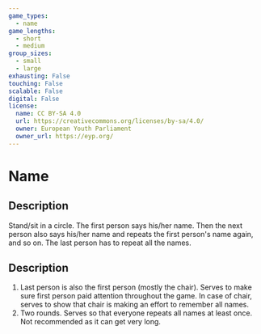 ```yaml
---
game_types:
  - name
game_lengths:
  - short
  - medium
group_sizes:
  - small
  - large
exhausting: False
touching: False
scalable: False
digital: False
license:
  name: CC BY-SA 4.0
  url: https://creativecommons.org/licenses/by-sa/4.0/
  owner: European Youth Parliament
  owner_url: https://eyp.org/
---
```

# Name

## Description
Stand/sit in a circle. The first person says his/her name. Then the next person also says his/her name and repeats the first person's name again, and so on. The last person has to repeat all the names.

## Description
1. Last person is also the first person (mostly the chair). Serves to make sure first person paid attention throughout the game. In case of chair, serves to show that chair is making an effort to remember all names.
2. Two rounds. Serves so that everyone repeats all names at least once. Not recommended as it can get very long.
